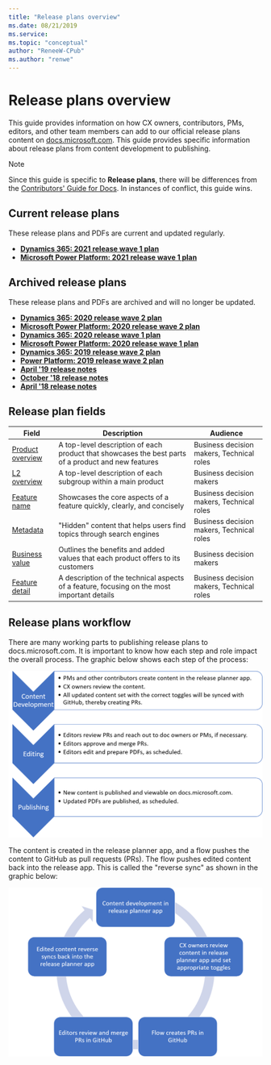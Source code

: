 ```yaml
---
title: "Release plans overview"
ms.date: 08/21/2019
ms.service: 
ms.topic: "conceptual"
author: "ReneeW-CPub"
ms.author: "renwe"
---
```


# Release plans overview

This guide provides information on how CX owners, contributors, PMs, editors, and other team members can add to our official release plans content on [docs.microsoft.com](https://docs.microsoft.com/business-applications-release-notes/). This guide provides specific information about release plans from content development to publishing. 

> [!NOTE]
> Since this guide is specific to **Release plans**, there will be differences from the [Contributors' Guide for Docs](contributors-guide.md). In instances of conflict, this guide wins.

## Current release plans

These release plans and PDFs are current and updated regularly.

- **[Dynamics 365: 2021 release wave 1 plan](https://docs.microsoft.com/dynamics365-release-plan/2021wave1/)**
- **[Microsoft Power Platform: 2021 release wave 1 plan](https://docs.microsoft.com/power-platform-release-plan/2021wave1/)**

## Archived release plans

These release plans and PDFs are archived and will no longer be updated.

- **[Dynamics 365: 2020 release wave 2 plan](https://docs.microsoft.com/dynamics365-release-plan/2020wave2/)**
- **[Microsoft Power Platform: 2020 release wave 2 plan](https://docs.microsoft.com/power-platform-release-plan/2020wave2/)**
- **[Dynamics 365: 2020 release wave 1 plan](https://docs.microsoft.com/dynamics365-release-plan/2020wave1/index)**
- **[Microsoft Power Platform: 2020 release wave 1 plan](https://docs.microsoft.com/en-us/power-platform-release-plan/2020wave1/)**
- **[Dynamics 365: 2019 release wave 2 plan](https://docs.microsoft.com/dynamics365-release-plan/2019wave2/)**
- **[Power Platform: 2019 release wave 2 plan](https://docs.microsoft.com/power-platform-release-plan/2019wave2/)**
- **[April '19 release notes](https://docs.microsoft.com/business-applications-release-notes/April19/index)**
- **[October '18 release notes](https://docs.microsoft.com/business-applications-release-notes/October18/index)**
- **[April '18 release notes](https://docs.microsoft.com/en-us/business-applications-release-notes/April18/index)**

## Release plan fields

| Field | Description | Audience |
| ----- | ----- | -----|
| [Product overview](release-plans/content-dev/product-overview.md) | A top-level description of each product that showcases the best parts of a product and new features | Business decision makers, Technical roles |
| [L2 overview](release-plans/content-dev/L2-overview.md) | A top-level description of each subgroup within a main product | Business decision makers |
| [Feature name](release-plans/content-dev/feature-name.md) | Showcases the core aspects of a feature quickly, clearly, and concisely | Business decision makers, Technical roles |
| [Metadata](release-plans/content-dev/metadata.md) | "Hidden" content that helps users find topics through search engines | Business decision makers, Technical roles |
| [Business value](release-plans/content-dev/business-value.md) | Outlines the benefits and added values that each product offers to its customers | Business decision makers |
| [Feature detail](release-plans/content-dev/feature-detail.md) | A description of the technical aspects of a feature, focusing on the most important details | Business decision makers, Technical roles | 


## Release plans workflow

There are many working parts to publishing release plans to docs.microsoft.com. It is important to know how each step and role impact the overall process. The graphic below shows each step of the process:  

![Workflow](release-plans/content-dev/media/workflow.png "Workflow")

The content is created in the release planner app, and a flow pushes the content to GitHub as pull requests (PRs). The flow pushes edited content back into the release app. This is called the "reverse sync" as shown in the graphic below:  

![Workflow process](release-plans/content-dev/media/workflowprocess.png "Workflow process")


<!--## Release Planner Tool-->

<!--Should they be called PMs, writers, or doc owners? -->

<!--To create or update release plans for wave 2 or later, **PMs** should work in the [Release Planner Tool](https://aka.ms/bagreleasenotes). 

For guidance on using the tool, see these resources (available under Resources in the left navigation pane of the tool):
- [BAG Release Planner App Guide](https://microsoft.sharepoint.com/:w:/t/ProjectBahnhof/EYBGZgE9Js5CioBE2LAIjSwBCgn_hvM9QtZ7gPimS85vkQ?rtime=RWW9laMl10g) 

- [Demo video](https://msit.microsoftstream.com/video/c78b4dec-e4c3-4cd9-b827-c6535c11757a?list=studio)

## GitHub

To create a GitHub account and join our org, read the [Contributors Guide](contributors-guide.md), in particular [Get started](get-started.md) and [Work directly in our repos](work-repos.md).

For **PMs** still working on April '19 content: A best practice is to create your own branch off of the working branch (master), and then make all your changes to it for the feature or features you are working on. For example, if you update the description and target release date for a feature, you would create a branch, make your changes, and then create a pull request (PR) to merge the updates into the master branch. 

**Editors** will review pull requests in GitHub. If they have questions about the content, they'll contact the Doc owner in email. Otherwise, they'll approve and merge the pull requests into the master branch, where it will go live with the next publish. 

**Warning:** Once a PR is merged into master, it can go live at any time. Never submit a PR until you are sure the information about the feature is ready to be public knowledge. 

<!--this needs updating:

 [![Authoring process](media/rn-add-change-feature.png)](media/rn-add-change-feature.png)-->
 

